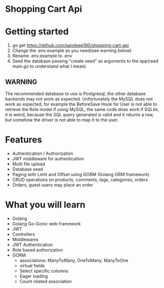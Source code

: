 # Shopping Cart Api

# Getting started
1. go get https://github.com/sandeep190/shopping-cart-api 
1. Change the .env.example as you need(see warning below)
1. Rename .env.example to .env
1. Seed the database passing "create seed" as arguments to the app(read main.go to understand what I mean)

## WARNING
The recommended database to use is Postgresql, the other database backends may not work as expected.
Unfortunately the MySQL does not work as expected, for example the BeforeSave Hook for User is not able to retrieve
the Role model if using MySQL, the same code does work if SQLite, it is weird, because the SQL query generated is valid and it
returns a row, but somehow the driver is not able to map it to the user.

# Features
- Authentication / Authorization
- JWT middleware for authentication
- Multi file upload
- Database seed
- Paging with Limit and Offset using GORM (Golang ORM framework)
- CRUD operations on products, comments, tags, categories, orders
- Orders, guest users may place an order


# What you will learn
- Golang
- Golang Go-Gonic web framework
- JWT
- Controllers
- Middlewares
- JWT Authentication
- Role based authorization
- GORM
    - associations: ManyToMany, OneToMany, ManyToOne
    - virtual fields
    - Select specific columns
    - Eager loading
    - Count related association
    